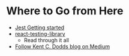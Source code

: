 # Where to Go from Here
* [Jest Getting started](https://jestjs.io/docs/en/getting-started)
* [react-testing-library](https://github.com/kentcdodds/react-testing-library)
    - Read through it all
* [Follow Kent C. Dodds blog on Medium](https://blog.kentcdodds.com/)
